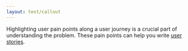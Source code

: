 ```yaml
---
layout: text/callout
---
```

Highlighting user pain points along a user journey is a crucial part of understanding the problem. These pain points can help you write [user stories](/content-strategy/define-user-content-needs/create-actionable-artefacts/user-job-stories/).
